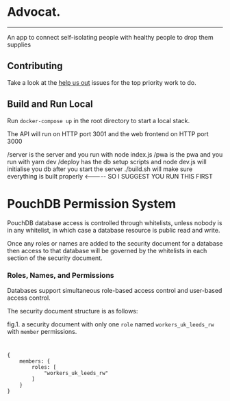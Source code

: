 # Advocat.
---------------------------
An app to connect self-isolating people with healthy people to drop them supplies

## Contributing

Take a look at the [help us out](https://github.com/dcdc-io/Advocaat/labels/help%20wanted) issues for the top priority work to do.

## Build and Run Local

Run `docker-compose up` in the root directory to start a local stack.

The API will run on HTTP port 3001 and the web frontend on HTTP port 3000


/server is the server and you run with node index.js
/pwa is the pwa and you run with yarn dev
/deploy has the db setup scripts and node dev.js will initialise you db after you start the server
./build.sh will make sure everything is built properly <----- SO I SUGGEST YOU RUN THIS FIRST

# PouchDB Permission System

PouchDB database access is controlled through whitelists, unless nobody is in any whitelist, in which case a database resource is public read and write.

Once any roles or names are added to the security document for a database then access to that database will be governed by the whitelists in each section of the security document.

### Roles, Names, and Permissions

Databases support simultaneous role-based access control and user-based access control.

The security document structure is as follows:



fig.1. a security document with only one `role` named `workers_uk_leeds_rw` with `member` permissions.
<code>
<pre>
{
    members: {
        roles: [
            "workers_uk_leeds_rw"
        ]
    }
}
</pre>
</code>
